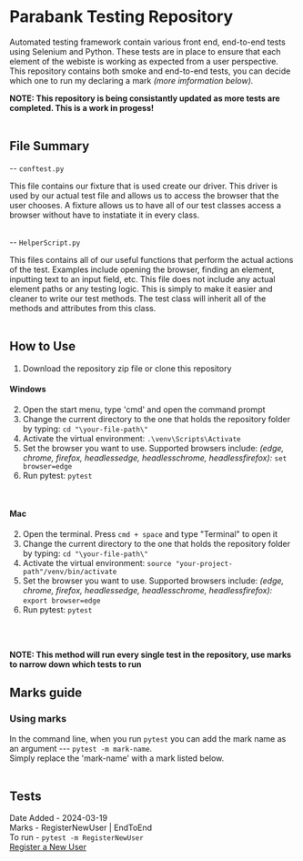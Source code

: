 # Parabank Testing Repository
Automated testing framework contain various front end, end-to-end tests using Selenium and Python. 
These tests are in place to ensure that each element of the webiste is working as expected from a user perspective. 
This repository contains both smoke and end-to-end tests, you can decide which one to run my declaring a mark *(more imformation below).*
<br>

**NOTE: This repository is being consistantly updated as more tests are completed. This is a work in progess!**
<br>
<br>

## File Summary
-- `conftest.py`

This file contains our fixture that is used create our driver. This driver is used by our actual test file and allows us to access the browser that the user chooses. A fixture allows us to have all of our test classes access a browser without have to instatiate it in every class.
<br>
<br>

-- `HelperScript.py`

This files contains all of our useful functions that perform the actual actions of the test. Examples include opening the browser, finding an element, inputting text to an input field, etc. This file does not include any actual element paths or any testing logic. This is simply to make it easier and cleaner to write our test methods. The test class will inherit all of the methods and attributes from this class. 
<br>
<br>

## How to Use
1. Download the repository zip file or clone this repository

#### Windows
2. Open the start menu, type 'cmd' and open the command prompt
3. Change the current directory to the one that holds the repository folder by typing: `cd "\your-file-path\"`
4. Activate the virtual environment: `.\venv\Scripts\Activate`
5. Set the browser you want to use. Supported browsers include: *(edge, chrome, firefox, headlessedge, headlesschrome, headlessfirefox):* `set browser=edge`
6. Run pytest: `pytest`
<br>


#### Mac
2. Open the terminal. Press `cmd + space` and type "Terminal" to open it
3. Change the current directory to the one that holds the repository folder by typing: `cd "\your-file-path\"`
4. Activate the virtual environment: `source "your-project-path"/venv/bin/activate`
5. Set the browser you want to use. Supported browsers include: *(edge, chrome, firefox, headlessedge, headlesschrome, headlessfirefox):* `export browser=edge`
6. Run pytest: `pytest`
<br>
<br>

**NOTE: This method will run every single test in the repository, use marks to narrow down which tests to run**


## Marks guide

### Using marks
In the command line, when you run `pytest` you can add the mark name as an argument --- `pytest -m mark-name`. <br>
Simply replace the 'mark-name' with a mark listed below.
<br>
<br>

## Tests

Date Added - 2024-03-19 <br>
Marks - RegisterNewUser | EndToEnd <br>
To run - `pytest -m RegisterNewUser` <br>
[Register a New User](https://github.com/drewcolbert/Python-Automation-Tests/tree/main/test/RegisterNewUser_test)
